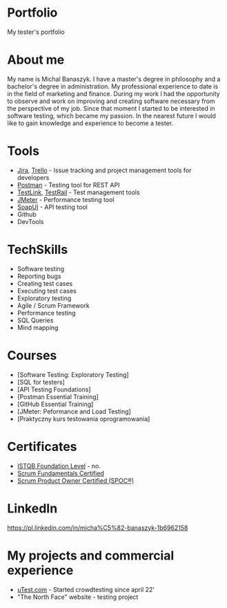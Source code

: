 # Portfolio 
My tester's portfolio
# About me
My name is Michal Banaszyk. I have a master's degree in philosophy and a bachelor's degree in administration. My professional experience to date is in the field of marketing and finance. During my work I had the opportunity to observe and work on improving and creating software necessary from the perspective of my job. Since that moment I started to be interested in software testing, which became my passion. In the nearest future I would like to gain knowledge and experience to become a tester.
# Tools
- [Jira](https://www.atlassian.com/software/jira0), [Trello](https://trello.com/) - Issue tracking and project management tools for developers
- [Postman](https://www.postman.com/) - Testing tool for REST API
- [TestLink](https://testlink.org), [TestRail](https://www.gurock.com/testrail/) - Test management tools
- [JMeter](https://jmeter.apache.org/download_jmeter.cgi) - Performance testing tool
- [SoapUI](https://www.soapui.org/) - API testing tool
- Github
- DevTools
# TechSkills
- Software testing
- Reporting bugs
- Creating test cases
- Executing test cases
- Exploratory testing
- Agile / Scrum Framework
- Performance testing
- SQL Queries
- Mind mapping
# Courses
- [Software Testing: Exploratory Testing]
- [SQL for testers]
- [API Testing Foundations]
- [Postman Essential Training]
- [GitHub Essential Training]
- [JMeter: Peformance and Load Testing]
- [Praktyczny kurs testowania oprogramowania]

# Certificates
- [ISTQB Foundation Level](https://www.gasq.org/en/certification/check-a-certificate.html) - no. 
- [Scrum Fundamentals Certified](https://www.scrumstudy.com/certification/scrum-fundamentals-certified)
- [Scrum Product Owner Certified (SPOC®)](https://www.scrumstudy.com/certification/scrum-product-owner-certification)
# LinkedIn
https://pl.linkedin.com/in/micha%C5%82-banaszyk-1b6962158

# My projects and commercial experience
- [uTest.com](http://utest.com) - Started crowdtesting since april 22'
- "The North Face" website - testing project
